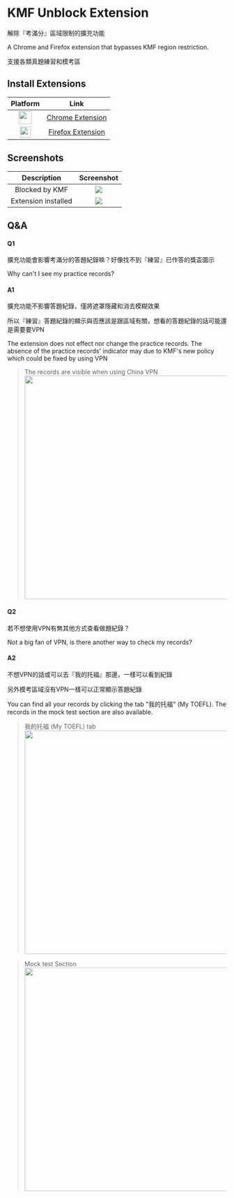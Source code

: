 # KMF Unblock Extension

解除『考滿分』區域限制的擴充功能

A Chrome and Firefox extension that bypasses KMF region restriction.

支援各類真題練習和模考區

## Install Extensions

|Platform|Link|
|:-:|:-:|
|[<img src = "https://i.imgur.com/zv5G8Ly.png" width="30px">](https://chrome.google.com/webstore/detail/kmf-unblock/jlbknbfjajehjmfjegefddgegipadonb)| [Chrome Extension](https://chrome.google.com/webstore/detail/kmf-unblock/jlbknbfjajehjmfjegefddgegipadonb)|
|[<img src = "https://i.imgur.com/M6KOVju.png" width="25px">](https://addons.mozilla.org/en-GB/firefox/addon/kmf-unblock/)| [Firefox Extension](https://addons.mozilla.org/en-GB/firefox/addon/kmf-unblock/)|

## Screenshots

|Description|Screenshot|
|:-:|:-:|
|Blocked by KMF|![](https://i.imgur.com/dCHMA7H.png)|
|Extension installed|![](https://i.imgur.com/pM1F5w8.png)|

## Q&A

#### Q1 
擴充功能會影響考滿分的答題紀錄嘛？好像找不到『練習』已作答的獎盃圖示 

Why can't I see my practice records?

#### A1
擴充功能不影響答題紀錄，僅將遮罩隱藏和消去模糊效果

所以『練習』答題紀錄的顯示與否應該是跟區域有關，想看的答題紀錄的話可能還是需要要VPN

The extension does not effect nor change the practice records. The absence of the practice records' indicator may due to KMF's new policy which could be fixed by using VPN 

> The records are visible when using China VPN
> <img src = "https://i.imgur.com/5b1nn5k.png" width="512px">


#### Q2
若不想使用VPN有無其他方式查看做題紀錄？

Not a big fan of VPN, is there another way to check my records?

#### A2

不想VPN的話或可以去『我的托福』那邊，一樣可以看到紀錄

另外模考區域沒有VPN一樣可以正常顯示答題紀錄

You can find all your records by clicking the tab "我的托福" (My TOEFL). The records in the mock test section are also available.

> 我的托福 (My TOEFL) tab
> <img src = "https://i.imgur.com/EZ0bN5Z.png" width="512px">

> Mock test Section
> <img src = "https://i.imgur.com/MMqHCmG.png " width="512px">